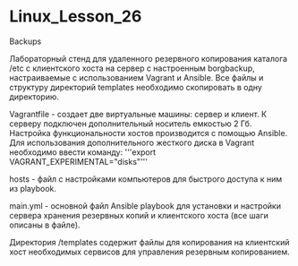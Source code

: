 # Linux_Lesson_26
Backups


Лабораторный стенд для удаленного резервного копирования каталога /etc c клиентского хоста на сервер с настроенным borgbackup, настраиваемые с использованием Vagrant и Ansible. Все файлы и структуру директорий temрlates необходимо скопировать в одну директорию.

Vagrantfile - создает две виртуальные машины: сервер и клиент. К серверу подключен дополнительный носитель емкостью 2 Гб. Настройка функциональности хостов производится с помощью Ansible.
Для использования дополнительного жесткого диска в Vagrant необходимо ввести команду: '''export VAGRANT_EXPERIMENTAL="disks"'''

hosts - файл с настройками компьютеров для быстрого доступа к ним из playbook.

main.yml - основной файл Ansible playbook для установки и настройки сервера хранения резервных копий и клиентского хоста (все шаги описаны в файле).

Директория /templates содержит файлы для копирования на клиентский хост необходимых сервисов для управления резервным копированием.
